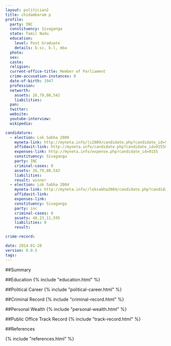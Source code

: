 ```yaml
---
layout: politician2
title: chidambaram p
profile: 
  party: INC
  constituency: Sivaganga
  state: Tamil Nadu
  education: 
    level: Post Graduate
    details: b.sc, b.l, mba
  photo: 
  sex: 
  caste: 
  religion: 
  current-office-title: Member of Parliament
  crime-accusation-instances: 0
  date-of-birth: 1947
  profession: 
  networth: 
    assets: 26,79,08,542
    liabilities: 
  pan: 
  twitter: 
  website: 
  youtube-interview: 
  wikipedia: 

candidature: 
  - election: Lok Sabha 2009
    myneta-link: http://myneta.info/ls2009/candidate.php?candidate_id=9155
    affidavit-link: http://myneta.info/candidate.php?candidate_id=9155&scan=original
    expenses-link: http://myneta.info/expense.php?candidate_id=9155
    constituency: Sivaganga 
    party: INC
    criminal-cases: 0
    assets: 26,79,08,542
    liabilities: 
    result: winner 
  - election: Lok Sabha 2004
    myneta-link: http://myneta.info//loksabha2004/candidate.php?candidate_id=3682
    affidavit-link: 
    expenses-link: 
    constituency: Sivaganga 
    party: inc
    criminal-cases: 0
    assets: 48,23,11,595
    liabilities: 0
    result:  

crime-record: 

date: 2014-01-28
version: 0.0.5
tags: 
---
```

##Summary


##Education
{% include "education.html" %}


##Political Career
{% include "political-career.html" %}


##Criminal Record
{% include "criminal-record.html" %}


##Personal Wealth
{% include "personal-wealth.html" %}


##Public Office Track Record
{% include "track-record.html" %}


##References


{% include "references.html" %}